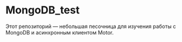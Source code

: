 # MongoDB_test
Этот репозиторий — небольшая песочница для изучения работы с MongoDB и асинхронным клиентом Motor.
